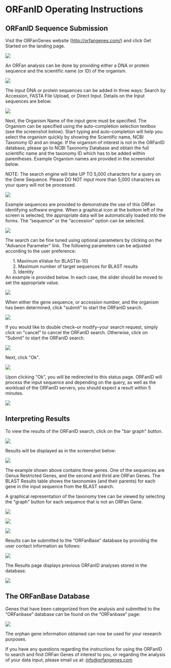 
# ORFanID Operating Instructions

ORFanID Sequence Submission
-------------
Visit the ORFanGenes website (http://orfangenes.com/) and click Get Started on the landing page.

![ ](images/1_GetStarted.png)

An ORFan analysis can be done by providing either  a DNA or protein sequence and the scientific name (or ID) of the organism. 

![ ](images/2_Input_options.png)

The input DNA or protein sequences can be added in three ways: Search by Accession, FASTA File Upload, or Direct Input. Details on the Input sequences are below:

![ ](images/table.png)


Next, the Organism Name of the input gene must be specified. The Organism can be specified using the auto-completion selection textbox (see the screenshot below). Start typing and auto-completion will help you select the organism quickly by showing the Scientific name, NCBI Taxonomy ID and an image. If the organism of interest is not in the ORFanID database, please go to NCBI Taxonomy Database and obtain the full scientific name and the taxonomy ID which has to be added within parentheses. Example Organism names are provided in the screenshot below.

NOTE: The search engine will take UP TO 5,000 characters for a query on the Gene Sequence. Please DO NOT input more than 5,000 characters as your query will not be processed. 

![ ](images/3_organism_selection.png)


Example sequences are provided to demonstrate the use of this ORFan identifying software engine. When a graphical icon at the bottom left of the screen is selected, the appropriate data will be automatically loaded into the forms. The “sequence” or the “accession” option can be selected.

![ ](images/4_example.png)

The search can be fine tuned using optional parameters by clicking on the "Advance Parameter" link. The following parameters can be adjusted according to the user preference:

&nbsp;&nbsp;&nbsp;&nbsp;&nbsp;&nbsp;1. Maximum eValue for BLAST(e-10) <br />
&nbsp;&nbsp;&nbsp;&nbsp;&nbsp;&nbsp;2. Maximum number of target sequences for BLAST results <br />
&nbsp;&nbsp;&nbsp;&nbsp;&nbsp;&nbsp;3. Identity<br />
An example is provided below. In each case, the slider should be moved to set the appropriate value.

![ ](images/5_advance_parameters.png)

When either the gene sequence, or accession number, and the organism has been determined, click "submit" to start the ORFanID search. 

![ ](images/6_Submit_Button.png)

If you would like to double check–or modify–your search request, simply click on "cancel" to cancel the ORFanID search. Otherwise, click on "Submit" to start the ORFanID search. 

![ ](images/7_Confirm_Sequence_Submission.png)

Next, click "Ok".

![ ](images/8_Ok_Redirect.png)

Upon clicking "Ok", you will be redirected to this status page. ORFanID will process the input sequence and depending on the query, as well as the workload of the ORFanID servers, you should expect a result within 5 minutes. 

![ ](images/9_Processing_Image.png)


Interpreting Results
-------------
To view the results of the ORFanID search, click on the "bar graph" button. 

![ ](images/10_Complete.png)

Results will be displayed as in the screenshot below:

![ ](images/11_result_page.png)

The example shown above contains three genes. One of the sequences are Genus Restricted Genes, and the second and thrid are ORFan Genes. The BLAST Results table shows the taxonomies (and their parents) for each gene in the input sequence from the BLAST search. <br />

A graphical representation of the taxonomy tree can be viewed by selecting the "graph" button for each sequence that is not an ORFan Gene. 

![ ](images/12_orfan_genes_table.png)  

![ ](images/13_Homology_Evidence.png)

![ ](images/14_Graph.png)

Results can be submitted to the “ORFanBase” database by providing the user contact information as follows:

![ ](images/15_save_results.png) 

The Results page displays previous ORFanID analyses stored in the database.

![ ](images/16_results_page.png) <br />  


The ORFanBase Database
-------------
Genes that have been categorized from the analysis and submitted to the “ORFanbase” database can be found on the “ORFanbase” page:


![ ](images/17_result_page.png) 

The orphan gene information obtained can now be used for your research purposes. <br />

 If you have any questions regarding the instructions for using the ORFanID to search and find ORFan Genes of interest to you, or regarding the analysis of your data input, please email us at:  info@orfangenes.com






































